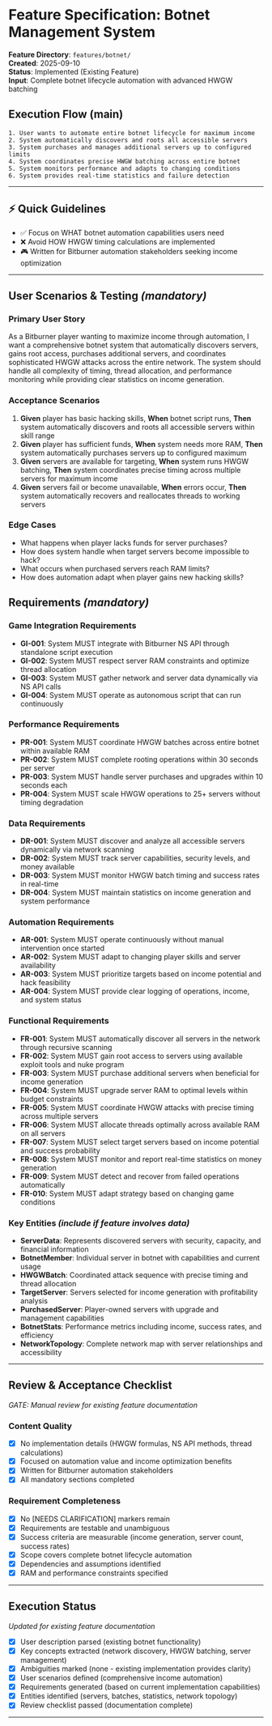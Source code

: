 # Feature Specification: Botnet Management System

**Feature Directory**: `features/botnet/`  
**Created**: 2025-09-10  
**Status**: Implemented (Existing Feature)  
**Input**: Complete botnet lifecycle automation with advanced HWGW batching

## Execution Flow (main)
```
1. User wants to automate entire botnet lifecycle for maximum income
2. System automatically discovers and roots all accessible servers
3. System purchases and manages additional servers up to configured limits
4. System coordinates precise HWGW batching across entire botnet
5. System monitors performance and adapts to changing conditions
6. System provides real-time statistics and failure detection
```

---

## ⚡ Quick Guidelines
- ✅ Focus on WHAT botnet automation capabilities users need
- ❌ Avoid HOW HWGW timing calculations are implemented
- 🎮 Written for Bitburner automation stakeholders seeking income optimization

---

## User Scenarios & Testing *(mandatory)*

### Primary User Story
As a Bitburner player wanting to maximize income through automation, I want a comprehensive botnet system that automatically discovers servers, gains root access, purchases additional servers, and coordinates sophisticated HWGW attacks across the entire network. The system should handle all complexity of timing, thread allocation, and performance monitoring while providing clear statistics on income generation.

### Acceptance Scenarios
1. **Given** player has basic hacking skills, **When** botnet script runs, **Then** system automatically discovers and roots all accessible servers within skill range
2. **Given** player has sufficient funds, **When** system needs more RAM, **Then** system automatically purchases servers up to configured maximum
3. **Given** servers are available for targeting, **When** system runs HWGW batching, **Then** system coordinates precise timing across multiple servers for maximum income
4. **Given** servers fail or become unavailable, **When** errors occur, **Then** system automatically recovers and reallocates threads to working servers

### Edge Cases
- What happens when player lacks funds for server purchases?
- How does system handle when target servers become impossible to hack?
- What occurs when purchased servers reach RAM limits?
- How does automation adapt when player gains new hacking skills?

## Requirements *(mandatory)*

### Game Integration Requirements
- **GI-001**: System MUST integrate with Bitburner NS API through standalone script execution
- **GI-002**: System MUST respect server RAM constraints and optimize thread allocation
- **GI-003**: System MUST gather network and server data dynamically via NS API calls
- **GI-004**: System MUST operate as autonomous script that can run continuously

### Performance Requirements
- **PR-001**: System MUST coordinate HWGW batches across entire botnet within available RAM
- **PR-002**: System MUST complete rooting operations within 30 seconds per server
- **PR-003**: System MUST handle server purchases and upgrades within 10 seconds each
- **PR-004**: System MUST scale HWGW operations to 25+ servers without timing degradation

### Data Requirements
- **DR-001**: System MUST discover and analyze all accessible servers dynamically via network scanning
- **DR-002**: System MUST track server capabilities, security levels, and money available
- **DR-003**: System MUST monitor HWGW batch timing and success rates in real-time
- **DR-004**: System MUST maintain statistics on income generation and system performance

### Automation Requirements
- **AR-001**: System MUST operate continuously without manual intervention once started
- **AR-002**: System MUST adapt to changing player skills and server availability
- **AR-003**: System MUST prioritize targets based on income potential and hack feasibility
- **AR-004**: System MUST provide clear logging of operations, income, and system status

### Functional Requirements
- **FR-001**: System MUST automatically discover all servers in the network through recursive scanning
- **FR-002**: System MUST gain root access to servers using available exploit tools and nuke program
- **FR-003**: System MUST purchase additional servers when beneficial for income generation
- **FR-004**: System MUST upgrade server RAM to optimal levels within budget constraints
- **FR-005**: System MUST coordinate HWGW attacks with precise timing across multiple servers
- **FR-006**: System MUST allocate threads optimally across available RAM on all servers
- **FR-007**: System MUST select target servers based on income potential and success probability
- **FR-008**: System MUST monitor and report real-time statistics on money generation
- **FR-009**: System MUST detect and recover from failed operations automatically
- **FR-010**: System MUST adapt strategy based on changing game conditions

### Key Entities *(include if feature involves data)*
- **ServerData**: Represents discovered servers with security, capacity, and financial information
- **BotnetMember**: Individual server in botnet with capabilities and current usage
- **HWGWBatch**: Coordinated attack sequence with precise timing and thread allocation
- **TargetServer**: Servers selected for income generation with profitability analysis
- **PurchasedServer**: Player-owned servers with upgrade and management capabilities
- **BotnetStats**: Performance metrics including income, success rates, and efficiency
- **NetworkTopology**: Complete network map with server relationships and accessibility

---

## Review & Acceptance Checklist
*GATE: Manual review for existing feature documentation*

### Content Quality
- [x] No implementation details (HWGW formulas, NS API methods, thread calculations)
- [x] Focused on automation value and income optimization benefits
- [x] Written for Bitburner automation stakeholders
- [x] All mandatory sections completed

### Requirement Completeness
- [x] No [NEEDS CLARIFICATION] markers remain
- [x] Requirements are testable and unambiguous  
- [x] Success criteria are measurable (income generation, server count, success rates)
- [x] Scope covers complete botnet lifecycle automation
- [x] Dependencies and assumptions identified
- [x] RAM and performance constraints specified

---

## Execution Status
*Updated for existing feature documentation*

- [x] User description parsed (existing botnet functionality)
- [x] Key concepts extracted (network discovery, HWGW batching, server management)
- [x] Ambiguities marked (none - existing implementation provides clarity)
- [x] User scenarios defined (comprehensive income automation)
- [x] Requirements generated (based on current implementation capabilities)
- [x] Entities identified (servers, batches, statistics, network topology)
- [x] Review checklist passed (documentation complete)

---